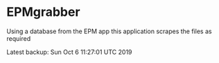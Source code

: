 # EPMgrabber
Using a database from the EPM app this application scrapes the files as required


Latest backup: Sun Oct 6 11:27:01 UTC 2019
